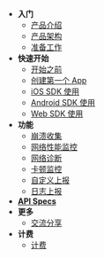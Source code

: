- **入门**
  - [产品介绍](/getstarted/intro)
  - [产品架构](/getstarted/arch)
  - [准备工作](/getstarted/ready)
- **快速开始**
  - [开始之前](/quickstart/prerequisite)
  - [创建第一个 App](/quickstart/init)
  - [iOS SDK 使用](/quickstart/objc-sdk)
  - [Android SDK 使用](/quickstart/android-sdk)
  - [Web SDK 使用](/quickstart/web-sdk)
- **功能**
  - [崩溃收集](/features/crash)
  - [网络性能监控](/features/httpmonitor)
  - [网络诊断](/features/netdiag)
  - [卡顿监控](/features/lag)
  - [自定义上报](/features/udf)
  - [日志上报](/features/logger)
- [**API Specs**](api/spec)
- **更多**
  - [交流分享](/links/sharing)
- **计费**
  - [计费](/price/price)

